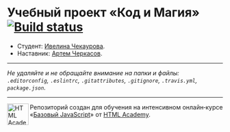# Учебный проект «Код и Магия» [![Build status][travis-image]][travis-url]

* Студент: [Ивелина Чекаурова](https://up.htmlacademy.ru/javascript/11/user/452149).
* Наставник: [Артем Черкасов](https://up.htmlacademy.ru/javascript/11/user/530727).

---

_Не удаляйте и не обращайте внимание на папки и файлы:_<br>
_`.editorconfig`, `.eslintrc`, `.gitattributes`, `.gitignore`, `.travis.yml`, `package.json`._

---

<a href="https://htmlacademy.ru/intensive/javascript"><img align="left" width="50" height="50" title="HTML Academy" src="https://up.htmlacademy.ru/static/img/intensive/javascript/logo-for-github.svg"></a>

Репозиторий создан для обучения на интенсивном онлайн‑курсе «[Базовый JavaScript](https://htmlacademy.ru/intensive/javascript)» от [HTML Academy](https://htmlacademy.ru).

[travis-image]: https://travis-ci.org/htmlacademy-javascript/452149-code-and-magick.svg?branch=master
[travis-url]: https://travis-ci.org/htmlacademy-javascript/452149-code-and-magick
